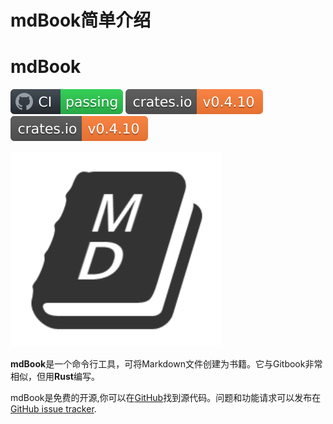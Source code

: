 # mdBook简单介绍

# mdBook

[![Build Status](介绍/badge.svg)](https://github.com/rust-lang/mdBook/actions?workflow=CI)
[![crates.io](介绍/mdbook.svg)](https://crates.io/crates/mdbook)
[![crates1.io](介绍/mdBook.svg)](https://crates.io/crates/mdbook)



![mdbook](mdbook.png)

**mdBook**是一个命令行工具，可将Markdown文件创建为书籍。它与Gitbook非常相似，但用**Rust**编写。

mdBook是免费的开源,你可以在[GitHub](https://github.com/rust-lang-nursery/mdBook)找到源代码。问题和功能请求可以发布在[GitHub issue tracker](https://github.com/rust-lang-nursery/mdBook/issues).

